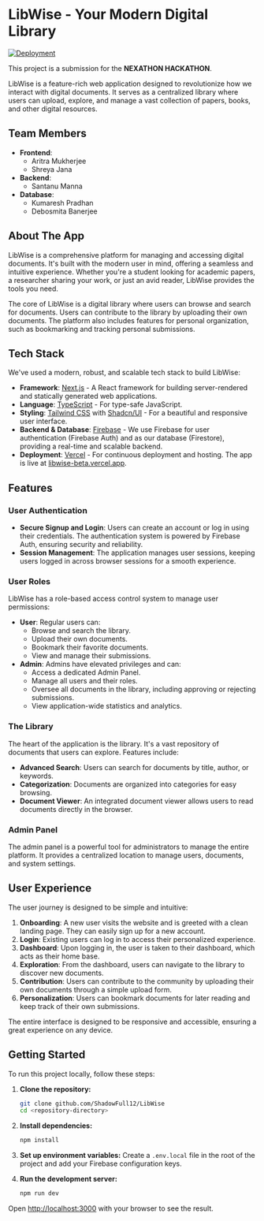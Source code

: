 # LibWise - Your Modern Digital Library

[![Deployment](https://img.shields.io/badge/deployment-Vercel-black?style=for-the-badge&logo=vercel)](https://libwise-beta.vercel.app/)

This project is a submission for the **NEXATHON HACKATHON**.

LibWise is a feature-rich web application designed to revolutionize how we interact with digital documents. It serves as a centralized library where users can upload, explore, and manage a vast collection of papers, books, and other digital resources.

## Team Members

-   **Frontend**:
    -   Aritra Mukherjee
    -   Shreya Jana
-   **Backend**:
    -   Santanu Manna
-   **Database**:
    -   Kumaresh Pradhan
    -   Debosmita Banerjee

## About The App

LibWise is a comprehensive platform for managing and accessing digital documents. It's built with the modern user in mind, offering a seamless and intuitive experience. Whether you're a student looking for academic papers, a researcher sharing your work, or just an avid reader, LibWise provides the tools you need.

The core of LibWise is a digital library where users can browse and search for documents. Users can contribute to the library by uploading their own documents. The platform also includes features for personal organization, such as bookmarking and tracking personal submissions.

## Tech Stack

We've used a modern, robust, and scalable tech stack to build LibWise:

-   **Framework**: [Next.js](https://nextjs.org/) - A React framework for building server-rendered and statically generated web applications.
-   **Language**: [TypeScript](https://www.typescriptlang.org/) - For type-safe JavaScript.
-   **Styling**: [Tailwind CSS](https://tailwindcss.com/) with [Shadcn/UI](https://ui.shadcn.com/) - For a beautiful and responsive user interface.
-   **Backend & Database**: [Firebase](https://firebase.google.com/) - We use Firebase for user authentication (Firebase Auth) and as our database (Firestore), providing a real-time and scalable backend.
-   **Deployment**: [Vercel](https://vercel.com/) - For continuous deployment and hosting. The app is live at [libwise-beta.vercel.app](https://libwise-beta.vercel.app/).

## Features

### User Authentication

-   **Secure Signup and Login**: Users can create an account or log in using their credentials. The authentication system is powered by Firebase Auth, ensuring security and reliability.
-   **Session Management**: The application manages user sessions, keeping users logged in across browser sessions for a smooth experience.

### User Roles

LibWise has a role-based access control system to manage user permissions:

-   **User**: Regular users can:
    -   Browse and search the library.
    -   Upload their own documents.
    -   Bookmark their favorite documents.
    -   View and manage their submissions.
-   **Admin**: Admins have elevated privileges and can:
    -   Access a dedicated Admin Panel.
    -   Manage all users and their roles.
    -   Oversee all documents in the library, including approving or rejecting submissions.
    -   View application-wide statistics and analytics.


### The Library

The heart of the application is the library. It's a vast repository of documents that users can explore. Features include:

-   **Advanced Search**: Users can search for documents by title, author, or keywords.
-   **Categorization**: Documents are organized into categories for easy browsing.
-   **Document Viewer**: An integrated document viewer allows users to read documents directly in the browser.

### Admin Panel

The admin panel is a powerful tool for administrators to manage the entire platform. It provides a centralized location to manage users, documents, and system settings.

## User Experience

The user journey is designed to be simple and intuitive:

1.  **Onboarding**: A new user visits the website and is greeted with a clean landing page. They can easily sign up for a new account.
2.  **Login**: Existing users can log in to access their personalized experience.
3.  **Dashboard**: Upon logging in, the user is taken to their dashboard, which acts as their home base.
4.  **Exploration**: From the dashboard, users can navigate to the library to discover new documents.
5.  **Contribution**: Users can contribute to the community by uploading their own documents through a simple upload form.
6.  **Personalization**: Users can bookmark documents for later reading and keep track of their own submissions.

The entire interface is designed to be responsive and accessible, ensuring a great experience on any device.

## Getting Started

To run this project locally, follow these steps:

1.  **Clone the repository:**
    ```bash
    git clone github.com/ShadowFull12/LibWise
    cd <repository-directory>
    ```

2.  **Install dependencies:**
    ```bash
    npm install
    ```

3.  **Set up environment variables:**
    Create a `.env.local` file in the root of the project and add your Firebase configuration keys.

4.  **Run the development server:**
    ```bash
    npm run dev
    ```

Open [http://localhost:3000](http://localhost:3000) with your browser to see the result.

